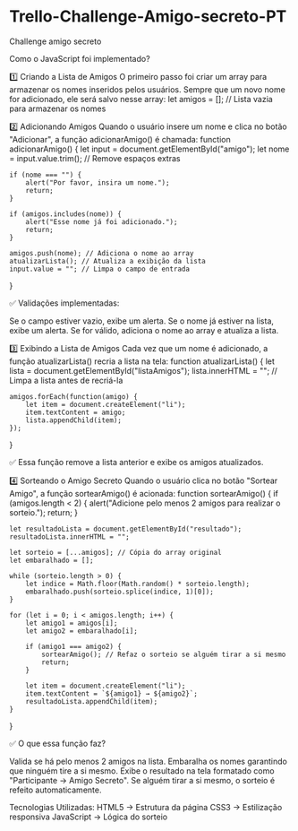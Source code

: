 # Trello-Challenge-Amigo-secreto-PT
Challenge amigo secreto

Como o JavaScript foi implementado?

1️⃣ Criando a Lista de Amigos
O primeiro passo foi criar um array para armazenar os nomes inseridos pelos usuários. 
Sempre que um novo nome for adicionado, ele será salvo nesse array:
let amigos = []; // Lista vazia para armazenar os nomes

2️⃣ Adicionando Amigos
Quando o usuário insere um nome e clica no botão "Adicionar", a função adicionarAmigo() é chamada:
function adicionarAmigo() {
    let input = document.getElementById("amigo"); 
    let nome = input.value.trim(); // Remove espaços extras

    if (nome === "") { 
        alert("Por favor, insira um nome."); 
        return; 
    }

    if (amigos.includes(nome)) { 
        alert("Esse nome já foi adicionado."); 
        return; 
    }

    amigos.push(nome); // Adiciona o nome ao array
    atualizarLista(); // Atualiza a exibição da lista
    input.value = ""; // Limpa o campo de entrada
}

✅ Validações implementadas:

Se o campo estiver vazio, exibe um alerta.
Se o nome já estiver na lista, exibe um alerta.
Se for válido, adiciona o nome ao array e atualiza a lista.

3️⃣ Exibindo a Lista de Amigos
Cada vez que um nome é adicionado, a função atualizarLista() recria a lista na tela:
function atualizarLista() {
    let lista = document.getElementById("listaAmigos");
    lista.innerHTML = ""; // Limpa a lista antes de recriá-la

    amigos.forEach(function(amigo) {
        let item = document.createElement("li");
        item.textContent = amigo;
        lista.appendChild(item);
    });
}

✅ Essa função remove a lista anterior e exibe os amigos atualizados.

4️⃣ Sorteando o Amigo Secreto
Quando o usuário clica no botão "Sortear Amigo", a função sortearAmigo() é acionada:
function sortearAmigo() {
    if (amigos.length < 2) { 
        alert("Adicione pelo menos 2 amigos para realizar o sorteio."); 
        return; 
    }

    let resultadoLista = document.getElementById("resultado");
    resultadoLista.innerHTML = ""; 

    let sorteio = [...amigos]; // Cópia do array original
    let embaralhado = [];

    while (sorteio.length > 0) {
        let indice = Math.floor(Math.random() * sorteio.length);
        embaralhado.push(sorteio.splice(indice, 1)[0]);
    }

    for (let i = 0; i < amigos.length; i++) {
        let amigo1 = amigos[i];
        let amigo2 = embaralhado[i];

        if (amigo1 === amigo2) { 
            sortearAmigo(); // Refaz o sorteio se alguém tirar a si mesmo
            return;
        }

        let item = document.createElement("li");
        item.textContent = `${amigo1} → ${amigo2}`;
        resultadoLista.appendChild(item);
    }
}

✅ O que essa função faz?

Valida se há pelo menos 2 amigos na lista.
Embaralha os nomes garantindo que ninguém tire a si mesmo.
Exibe o resultado na tela formatado como "Participante → Amigo Secreto".
Se alguém tirar a si mesmo, o sorteio é refeito automaticamente.


Tecnologias Utilizadas:
HTML5 → Estrutura da página
CSS3 → Estilização responsiva
JavaScript → Lógica do sorteio
